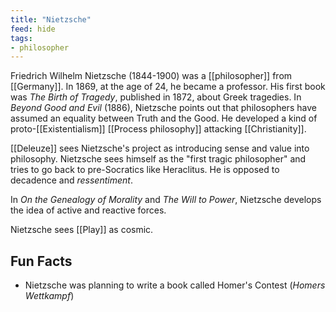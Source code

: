 ```yaml
---
title: "Nietzsche"
feed: hide
tags:
- philosopher
---
```


Friedrich Wilhelm Nietzsche (1844-1900) was a [[philosopher]] from [[Germany]]. In 1869, at the age of 24, he became a professor. His first book was _The Birth of Tragedy_, published in 1872, about Greek tragedies. In _Beyond Good and Evil_ (1886), Nietzsche points out that philosophers have assumed an equality between Truth and the Good. He developed a kind of proto-[[Existentialism]] [[Process philosophy]] attacking [[Christianity]]. 

[[Deleuze]] sees Nietzsche's project as introducing sense and value into philosophy. Nietzsche sees himself as the "first tragic philosopher" and tries to go back to pre-Socratics like Heraclitus. He is opposed to decadence and _ressentiment_. 

In _On the Genealogy of Morality_ and _The Will to Power_, Nietzsche develops the idea of active and reactive forces. 

Nietzsche sees [[Play]] as cosmic.

## Fun Facts
* Nietzsche was planning to write a book called Homer's Contest  (_Homers Wettkampf_)
